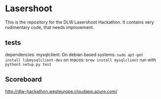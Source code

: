 # Lasershoot

This is the repository for the DLW Lasershoot Hackathon.
It contains very rudimentary code, that needs improvement.


## tests
dependencies: mysqlclient:
On debian based systems:
`sudo apt-get install libmysqlclient-dev`
on macos:
`brew install mysqlclient`
run with `python3 setup.py test`

## Scoreboard
http://dlw-hackathon.westeurope.cloudapp.azure.com/
